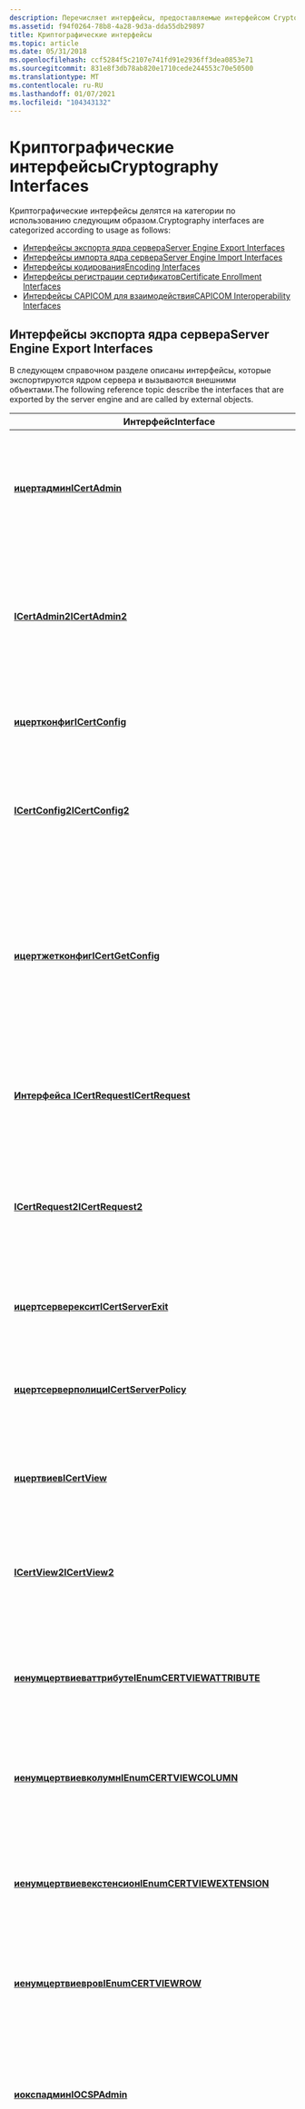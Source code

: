 ```yaml
---
description: Перечисляет интерфейсы, предоставляемые интерфейсом CryptoAPI.
ms.assetid: f94f0264-78b8-4a28-9d3a-dda55db29897
title: Криптографические интерфейсы
ms.topic: article
ms.date: 05/31/2018
ms.openlocfilehash: ccf5284f5c2107e741fd91e2936ff3dea0853e71
ms.sourcegitcommit: 831e8f3db78ab820e1710cede244553c70e50500
ms.translationtype: MT
ms.contentlocale: ru-RU
ms.lasthandoff: 01/07/2021
ms.locfileid: "104343132"
---
```

# <a name="cryptography-interfaces"></a><span data-ttu-id="e0657-103">Криптографические интерфейсы</span><span class="sxs-lookup"><span data-stu-id="e0657-103">Cryptography Interfaces</span></span>

<span data-ttu-id="e0657-104">Криптографические интерфейсы делятся на категории по использованию следующим образом.</span><span class="sxs-lookup"><span data-stu-id="e0657-104">Cryptography interfaces are categorized according to usage as follows:</span></span>

-   [<span data-ttu-id="e0657-105">Интерфейсы экспорта ядра сервера</span><span class="sxs-lookup"><span data-stu-id="e0657-105">Server Engine Export Interfaces</span></span>](#server-engine-export-interfaces)
-   [<span data-ttu-id="e0657-106">Интерфейсы импорта ядра сервера</span><span class="sxs-lookup"><span data-stu-id="e0657-106">Server Engine Import Interfaces</span></span>](#server-engine-import-interfaces)
-   [<span data-ttu-id="e0657-107">Интерфейсы кодирования</span><span class="sxs-lookup"><span data-stu-id="e0657-107">Encoding Interfaces</span></span>](#encoding-interfaces)
-   [<span data-ttu-id="e0657-108">Интерфейсы регистрации сертификатов</span><span class="sxs-lookup"><span data-stu-id="e0657-108">Certificate Enrollment Interfaces</span></span>](#certificate-enrollment-interfaces)
-   [<span data-ttu-id="e0657-109">Интерфейсы CAPICOM для взаимодействия</span><span class="sxs-lookup"><span data-stu-id="e0657-109">CAPICOM Interoperability Interfaces</span></span>](#capicom-interoperability-interfaces)

## <a name="server-engine-export-interfaces"></a><span data-ttu-id="e0657-110">Интерфейсы экспорта ядра сервера</span><span class="sxs-lookup"><span data-stu-id="e0657-110">Server Engine Export Interfaces</span></span>

<span data-ttu-id="e0657-111">В следующем справочном разделе описаны интерфейсы, которые экспортируются ядром сервера и вызываются внешними объектами.</span><span class="sxs-lookup"><span data-stu-id="e0657-111">The following reference topic describe the interfaces that are exported by the server engine and are called by external objects.</span></span>



| <span data-ttu-id="e0657-112">Интерфейс</span><span class="sxs-lookup"><span data-stu-id="e0657-112">Interface</span></span>                                                                | <span data-ttu-id="e0657-113">Описание</span><span class="sxs-lookup"><span data-stu-id="e0657-113">Description</span></span>                                                                                                                                                                                                                                     |
|--------------------------------------------------------------------------|-------------------------------------------------------------------------------------------------------------------------------------------------------------------------------------------------------------------------------------------------|
| [<span data-ttu-id="e0657-114">**ицертадмин**</span><span class="sxs-lookup"><span data-stu-id="e0657-114">**ICertAdmin**</span></span>](/windows/desktop/api/Certadm/nn-certadm-icertadmin)                                         | <span data-ttu-id="e0657-115">Используется программами администрирования для управления запросами, сертификатами и отзывами.</span><span class="sxs-lookup"><span data-stu-id="e0657-115">Used by administration programs to manage requests, certificates, and revocations.</span></span>                                                                                                                                                              |
| [<span data-ttu-id="e0657-116">**ICertAdmin2**</span><span class="sxs-lookup"><span data-stu-id="e0657-116">**ICertAdmin2**</span></span>](/windows/desktop/api/Certadm/nn-certadm-icertadmin2)                                       | <span data-ttu-id="e0657-117">Используется программами администрирования для управления запросами, сертификатами и отзывами.</span><span class="sxs-lookup"><span data-stu-id="e0657-117">Used by administration programs to manage requests, certificates, and revocations.</span></span> <span data-ttu-id="e0657-118">Заменяет [**ицертадмин**](/windows/desktop/api/Certadm/nn-certadm-icertadmin).</span><span class="sxs-lookup"><span data-stu-id="e0657-118">Supersedes [**ICertAdmin**](/windows/desktop/api/Certadm/nn-certadm-icertadmin).</span></span>                                                                                                                 |
| [<span data-ttu-id="e0657-119">**ицертконфиг**</span><span class="sxs-lookup"><span data-stu-id="e0657-119">**ICertConfig**</span></span>](/windows/desktop/api/Certcli/nn-certcli-icertconfig)                                       | <span data-ttu-id="e0657-120">Используется клиентами для получения сведений о доступных серверах.</span><span class="sxs-lookup"><span data-stu-id="e0657-120">Used by clients to get information about the available servers.</span></span>                                                                                                                                                                                 |
| [<span data-ttu-id="e0657-121">**ICertConfig2**</span><span class="sxs-lookup"><span data-stu-id="e0657-121">**ICertConfig2**</span></span>](/windows/desktop/api/Certcli/nn-certcli-icertconfig2)                                     | <span data-ttu-id="e0657-122">Используется клиентами для получения сведений о доступных серверах.</span><span class="sxs-lookup"><span data-stu-id="e0657-122">Used by clients to get information about the available servers.</span></span> <span data-ttu-id="e0657-123">Заменяет [**ицертконфиг**](/windows/desktop/api/Certcli/nn-certcli-icertconfig).</span><span class="sxs-lookup"><span data-stu-id="e0657-123">Supersedes [**ICertConfig**](/windows/desktop/api/Certcli/nn-certcli-icertconfig).</span></span>                                                                                                                                  |
| [<span data-ttu-id="e0657-124">**ицертжетконфиг**</span><span class="sxs-lookup"><span data-stu-id="e0657-124">**ICertGetConfig**</span></span>](/windows/desktop/api/Certcli/nn-certcli-icertgetconfig)                                 | <span data-ttu-id="e0657-125">Предоставляет функциональные возможности для получения общедоступных данных конфигурации (указанных во время установки клиента) для сервера [*служб сертификации*](../secgloss/c-gly.md) .</span><span class="sxs-lookup"><span data-stu-id="e0657-125">Provides functionality for retrieving the public configuration data (specified during client setup) for a [*Certificate Services*](../secgloss/c-gly.md) server.</span></span>                |
| [<span data-ttu-id="e0657-126">**Интерфейса ICertRequest**</span><span class="sxs-lookup"><span data-stu-id="e0657-126">**ICertRequest**</span></span>](/windows/desktop/api/Certcli/nn-certcli-icertrequest)                                     | <span data-ttu-id="e0657-127">Используется для отправки запроса на сервер и получения результатов запроса.</span><span class="sxs-lookup"><span data-stu-id="e0657-127">Used to send a request to the server and get the results of the request.</span></span>                                                                                                                                                                        |
| [<span data-ttu-id="e0657-128">**ICertRequest2**</span><span class="sxs-lookup"><span data-stu-id="e0657-128">**ICertRequest2**</span></span>](/windows/desktop/api/Certcli/nn-certcli-icertrequest2)                                   | <span data-ttu-id="e0657-129">Используется для отправки запроса на сервер и получения результатов запроса.</span><span class="sxs-lookup"><span data-stu-id="e0657-129">Used to send a request to the server and get the results of the request.</span></span> <span data-ttu-id="e0657-130">Заменяет [**интерфейса ICertRequest**](/windows/desktop/api/Certcli/nn-certcli-icertrequest).</span><span class="sxs-lookup"><span data-stu-id="e0657-130">Supersedes [**ICertRequest**](/windows/desktop/api/Certcli/nn-certcli-icertrequest).</span></span>                                                                                                                       |
| [<span data-ttu-id="e0657-131">**ицертсерверексит**</span><span class="sxs-lookup"><span data-stu-id="e0657-131">**ICertServerExit**</span></span>](/windows/desktop/api/Certif/nn-certif-icertserverexit)                               | <span data-ttu-id="e0657-132">Используется [модулями выхода](exit-modules.md) для получения свойств сертификата и запроса.</span><span class="sxs-lookup"><span data-stu-id="e0657-132">Used by [exit modules](exit-modules.md) to get certificate and request properties.</span></span>                                                                                                                                                             |
| [<span data-ttu-id="e0657-133">**ицертсерверполици**</span><span class="sxs-lookup"><span data-stu-id="e0657-133">**ICertServerPolicy**</span></span>](/windows/desktop/api/Certif/nn-certif-icertserverpolicy)                           | <span data-ttu-id="e0657-134">Используется [модулем политики](policy-modules.md) для получения и задания свойств сертификата и запроса.</span><span class="sxs-lookup"><span data-stu-id="e0657-134">Used by the [policy module](policy-modules.md) to get and set certificate and request properties.</span></span>                                                                                                                                              |
| [<span data-ttu-id="e0657-135">**ицертвиев**</span><span class="sxs-lookup"><span data-stu-id="e0657-135">**ICertView**</span></span>](/windows/desktop/api/Certview/nn-certview-icertview)                                           | <span data-ttu-id="e0657-136">Используется клиентами для [просмотра базы данных служб сертификатов](viewing-the-certificate-services-database.md).</span><span class="sxs-lookup"><span data-stu-id="e0657-136">Used by clients for [viewing the Certificate Services database](viewing-the-certificate-services-database.md).</span></span>                                                                                                                                 |
| [<span data-ttu-id="e0657-137">**ICertView2**</span><span class="sxs-lookup"><span data-stu-id="e0657-137">**ICertView2**</span></span>](/windows/desktop/api/Certview/nn-certview-icertview2)                                         | <span data-ttu-id="e0657-138">Используется клиентами для просмотра базы данных служб сертификатов.</span><span class="sxs-lookup"><span data-stu-id="e0657-138">Used by clients for viewing the Certificate Services database.</span></span> <span data-ttu-id="e0657-139">Заменяет [**ицертвиев**](/windows/desktop/api/Certview/nn-certview-icertview).</span><span class="sxs-lookup"><span data-stu-id="e0657-139">Supersedes [**ICertView**](/windows/desktop/api/Certview/nn-certview-icertview).</span></span>                                                                                                                                       |
| [<span data-ttu-id="e0657-140">**иенумцертвиеваттрибуте**</span><span class="sxs-lookup"><span data-stu-id="e0657-140">**IEnumCERTVIEWATTRIBUTE**</span></span>](/windows/desktop/api/Certview/nn-certview-ienumcertviewattribute)                 | <span data-ttu-id="e0657-141">Используется клиентами для доступа к атрибутам сертификата для строки в представлении служб сертификации.</span><span class="sxs-lookup"><span data-stu-id="e0657-141">Used by clients to access the certificate attributes for a row in the Certificate Services view.</span></span>                                                                                                                                                |
| [<span data-ttu-id="e0657-142">**иенумцертвиевколумн**</span><span class="sxs-lookup"><span data-stu-id="e0657-142">**IEnumCERTVIEWCOLUMN**</span></span>](/windows/desktop/api/Certview/nn-certview-ienumcertviewcolumn)                       | <span data-ttu-id="e0657-143">Используется клиентами для доступа к столбцам данных строки в представлении служб сертификации.</span><span class="sxs-lookup"><span data-stu-id="e0657-143">Used by clients to access the data columns of a row in the Certificate Services view.</span></span>                                                                                                                                                           |
| [<span data-ttu-id="e0657-144">**иенумцертвиевекстенсион**</span><span class="sxs-lookup"><span data-stu-id="e0657-144">**IEnumCERTVIEWEXTENSION**</span></span>](/windows/desktop/api/Certview/nn-certview-ienumcertviewextension)                 | <span data-ttu-id="e0657-145">Используется клиентами для доступа к данным расширения сертификата для строки в представлении служб сертификации.</span><span class="sxs-lookup"><span data-stu-id="e0657-145">Used by clients to access the certificate extension data for a row in the Certificate Services view.</span></span>                                                                                                                                            |
| [<span data-ttu-id="e0657-146">**иенумцертвиевров**</span><span class="sxs-lookup"><span data-stu-id="e0657-146">**IEnumCERTVIEWROW**</span></span>](/windows/desktop/api/Certview/nn-certview-ienumcertviewrow)                             | <span data-ttu-id="e0657-147">Используется клиентами для перечисления строк представления служб сертификации.</span><span class="sxs-lookup"><span data-stu-id="e0657-147">Used by clients to enumerate the rows of the Certificate Services view.</span></span>                                                                                                                                                                         |
| [<span data-ttu-id="e0657-148">**иокспадмин**</span><span class="sxs-lookup"><span data-stu-id="e0657-148">**IOCSPAdmin**</span></span>](/windows/desktop/api/certadm/nn-certadm-iocspadmin)                                         | <span data-ttu-id="e0657-149">Используется программами администрирования для настройки серверов ответчика Online Certificate Status Protocol (OCSP).</span><span class="sxs-lookup"><span data-stu-id="e0657-149">Used by administration programs to configure Online Certificate Status Protocol (OCSP) responder servers.</span></span>                                                                                                                                       |
| [<span data-ttu-id="e0657-150">**иокспкаконфигуратион**</span><span class="sxs-lookup"><span data-stu-id="e0657-150">**IOCSPCAConfiguration**</span></span>](/windows/desktop/api/Certadm/nn-certadm-iocspcaconfiguration)                     | <span data-ttu-id="e0657-151">Предоставляет функциональные возможности для настройки службы ответчика OCSP для обработки запросов о состоянии определенного [*центра сертификации*](../secgloss/c-gly.md) (ЦС).</span><span class="sxs-lookup"><span data-stu-id="e0657-151">Provides functionality to configure an OCSP responder service to handle status requests for a specific [*certification authority*](../secgloss/c-gly.md) (CA).</span></span><br/> |
| [<span data-ttu-id="e0657-152">**иокспкаконфигуратионколлектион**</span><span class="sxs-lookup"><span data-stu-id="e0657-152">**IOCSPCAConfigurationCollection**</span></span>](/windows/desktop/api/Certadm/nn-certadm-iocspcaconfigurationcollection) | <span data-ttu-id="e0657-153">Предоставляет функциональные возможности для управления конфигурациями ЦС, для которых служба респондента OCSP может обрабатывать запросы.</span><span class="sxs-lookup"><span data-stu-id="e0657-153">Provides functionality to manage the CA configurations for which an OCSP responder service can handle requests.</span></span>                                                                                                                                 |
| [<span data-ttu-id="e0657-154">**иоксппроперти**</span><span class="sxs-lookup"><span data-stu-id="e0657-154">**IOCSPProperty**</span></span>](/windows/desktop/api/Certadm/nn-certadm-iocspproperty)                                   | <span data-ttu-id="e0657-155">Предоставляет функциональные возможности для настройки атрибута сервера ответчика OCSP.</span><span class="sxs-lookup"><span data-stu-id="e0657-155">Provides functionality to configure an OCSP responder server attribute.</span></span>                                                                                                                                                                         |
| [<span data-ttu-id="e0657-156">**иоксппропертиколлектион**</span><span class="sxs-lookup"><span data-stu-id="e0657-156">**IOCSPPropertyCollection**</span></span>](/windows/desktop/api/Certadm/nn-certadm-iocsppropertycollection)               | <span data-ttu-id="e0657-157">Используется программами администрирования для управления атрибутами сервера ответчика OCSP.</span><span class="sxs-lookup"><span data-stu-id="e0657-157">Used by administration programs to manage OCSP responder server attributes.</span></span>                                                                                                                                                                     |



 

## <a name="server-engine-import-interfaces"></a><span data-ttu-id="e0657-158">Интерфейсы импорта ядра сервера</span><span class="sxs-lookup"><span data-stu-id="e0657-158">Server Engine Import Interfaces</span></span>

<span data-ttu-id="e0657-159">В следующих справочных разделах описываются интерфейсы, импортируемые ядром сервера.</span><span class="sxs-lookup"><span data-stu-id="e0657-159">The following reference topics describe the interfaces that are imported by the server engine.</span></span>



| <span data-ttu-id="e0657-160">Интерфейс</span><span class="sxs-lookup"><span data-stu-id="e0657-160">Interface</span></span>                                      | <span data-ttu-id="e0657-161">Описание</span><span class="sxs-lookup"><span data-stu-id="e0657-161">Description</span></span>                                                                                                                            |
|------------------------------------------------|----------------------------------------------------------------------------------------------------------------------------------------|
| [<span data-ttu-id="e0657-162">**ицертексит**</span><span class="sxs-lookup"><span data-stu-id="e0657-162">**ICertExit**</span></span>](/windows/desktop/api/Certexit/nn-certexit-icertexit)                 | <span data-ttu-id="e0657-163">Экспортируется модулями выхода.</span><span class="sxs-lookup"><span data-stu-id="e0657-163">Exported by exit modules.</span></span> <span data-ttu-id="e0657-164">Используется ядром сервера для доставки готовых сертификатов и сведений об отзыве.</span><span class="sxs-lookup"><span data-stu-id="e0657-164">Used by the server engine to deliver finished certificates and revocation information.</span></span>                       |
| [<span data-ttu-id="e0657-165">**ICertExit2**</span><span class="sxs-lookup"><span data-stu-id="e0657-165">**ICertExit2**</span></span>](/windows/desktop/api/Certexit/nn-certexit-icertexit2)               | <span data-ttu-id="e0657-166">Добавляет метод [**жетманажемодуле**](/windows/desktop/api/Certexit/nf-certexit-icertexit2-getmanagemodule) в [**ицертексит**](/windows/desktop/api/Certexit/nn-certexit-icertexit).</span><span class="sxs-lookup"><span data-stu-id="e0657-166">Adds the [**GetManageModule**](/windows/desktop/api/Certexit/nf-certexit-icertexit2-getmanagemodule) method to [**ICertExit**](/windows/desktop/api/Certexit/nn-certexit-icertexit).</span></span>                               |
| [<span data-ttu-id="e0657-167">**ицертманажемодуле**</span><span class="sxs-lookup"><span data-stu-id="e0657-167">**ICertManageModule**</span></span>](/windows/desktop/api/Certmod/nn-certmod-icertmanagemodule) | <span data-ttu-id="e0657-168">Экспортируется с помощью модулей политики или выхода.</span><span class="sxs-lookup"><span data-stu-id="e0657-168">Exported by policy or exit modules.</span></span> <span data-ttu-id="e0657-169">Используется для вывода сведений о модуле или для вывода пользовательского интерфейса для настройки модуля.</span><span class="sxs-lookup"><span data-stu-id="e0657-169">Used to display module information or to display a user interface for configuration of the module.</span></span> |
| [<span data-ttu-id="e0657-170">**ицертполици**</span><span class="sxs-lookup"><span data-stu-id="e0657-170">**ICertPolicy**</span></span>](/windows/desktop/api/Certpol/nn-certpol-icertpolicy)             | <span data-ttu-id="e0657-171">Экспортируется модулем политики.</span><span class="sxs-lookup"><span data-stu-id="e0657-171">Exported by the policy module.</span></span> <span data-ttu-id="e0657-172">Используется ядром сервера для проверки запросов и получения свойств для сертификатов.</span><span class="sxs-lookup"><span data-stu-id="e0657-172">Used by the server engine to check requests and get properties for certificates.</span></span>                        |
| [<span data-ttu-id="e0657-173">**ICertPolicy2**</span><span class="sxs-lookup"><span data-stu-id="e0657-173">**ICertPolicy2**</span></span>](/windows/desktop/api/Certpol/nn-certpol-icertpolicy2)           | <span data-ttu-id="e0657-174">Добавляет метод [**жетманажемодуле**](/windows/desktop/api/Certpol/nf-certpol-icertpolicy2-getmanagemodule) в [**ицертполици**](/windows/desktop/api/Certpol/nn-certpol-icertpolicy).</span><span class="sxs-lookup"><span data-stu-id="e0657-174">Adds the [**GetManageModule**](/windows/desktop/api/Certpol/nf-certpol-icertpolicy2-getmanagemodule) method to [**ICertPolicy**](/windows/desktop/api/Certpol/nn-certpol-icertpolicy).</span></span>                         |



 

## <a name="encoding-interfaces"></a><span data-ttu-id="e0657-175">Интерфейсы кодирования</span><span class="sxs-lookup"><span data-stu-id="e0657-175">Encoding Interfaces</span></span>

<span data-ttu-id="e0657-176">В следующих справочных разделах описываются интерфейсы, которые могут быть экспортированы [обработчиками расширений](writing-custom-extension-handlers.md) и импортированы модулем политики.</span><span class="sxs-lookup"><span data-stu-id="e0657-176">The following reference topics describe the interfaces that can be exported by [extension handlers](writing-custom-extension-handlers.md) and are imported by the policy module.</span></span>



| <span data-ttu-id="e0657-177">Интерфейс</span><span class="sxs-lookup"><span data-stu-id="e0657-177">Interface</span></span>                                                | <span data-ttu-id="e0657-178">Описание</span><span class="sxs-lookup"><span data-stu-id="e0657-178">Description</span></span>                                                                                                                                                                                                                                   |
|----------------------------------------------------------|-----------------------------------------------------------------------------------------------------------------------------------------------------------------------------------------------------------------------------------------------|
| [<span data-ttu-id="e0657-179">**ицертенкодеалтнаме**</span><span class="sxs-lookup"><span data-stu-id="e0657-179">**ICertEncodeAltName**</span></span>](/windows/desktop/api/Certenc/nn-certenc-icertencodealtname)         | <span data-ttu-id="e0657-180">Используется [модулем политики](policy-modules.md) для обработки альтернативных расширений имен.</span><span class="sxs-lookup"><span data-stu-id="e0657-180">Used by the [policy module](policy-modules.md) to handle alternate name extensions.</span></span>                                                                                                                                                          |
| [<span data-ttu-id="e0657-181">**ицертенкодебитстринг**</span><span class="sxs-lookup"><span data-stu-id="e0657-181">**ICertEncodeBitString**</span></span>](/windows/desktop/api/Certenc/nn-certenc-icertencodebitstring)     | <span data-ttu-id="e0657-182">Используется модулем политики для обработки битовых строк, используемых в расширениях сертификатов.</span><span class="sxs-lookup"><span data-stu-id="e0657-182">Used by the policy module to handle bit strings used in certificate extensions.</span></span>                                                                                                                                                               |
| [<span data-ttu-id="e0657-183">**ицертенкодекрлдистинфо**</span><span class="sxs-lookup"><span data-stu-id="e0657-183">**ICertEncodeCRLDistInfo**</span></span>](/windows/desktop/api/Certenc/nn-certenc-icertencodecrldistinfo) | <span data-ttu-id="e0657-184">Используется модулем политики для обработки массивов сведений о распространении [*списков отзыва сертификатов*](../secgloss/c-gly.md) (CRL), используемых в расширениях сертификатов.</span><span class="sxs-lookup"><span data-stu-id="e0657-184">Used by the policy module to handle [*certificate revocation list*](../secgloss/c-gly.md) (CRL) distribution information arrays used in certificate extensions.</span></span> |
| [<span data-ttu-id="e0657-185">**ицертенкодедатеаррай**</span><span class="sxs-lookup"><span data-stu-id="e0657-185">**ICertEncodeDateArray**</span></span>](/windows/desktop/api/Certenc/nn-certenc-icertencodedatearray)     | <span data-ttu-id="e0657-186">Используется модулем политики для обработки массивов **дат** , используемых в расширениях сертификатов.</span><span class="sxs-lookup"><span data-stu-id="e0657-186">Used by the policy module to handle **Date** arrays used in certificate extensions.</span></span>                                                                                                                                                           |
| [<span data-ttu-id="e0657-187">**ицертенкоделонгаррай**</span><span class="sxs-lookup"><span data-stu-id="e0657-187">**ICertEncodeLongArray**</span></span>](/windows/desktop/api/Certenc/nn-certenc-icertencodelongarray)     | <span data-ttu-id="e0657-188">Используется модулем политики для обработки **длинных** массивов, используемых в расширениях сертификатов.</span><span class="sxs-lookup"><span data-stu-id="e0657-188">Used by the policy module to handle **Long** arrays used in certificate extensions.</span></span>                                                                                                                                                           |
| [<span data-ttu-id="e0657-189">**ицертенкодестрингаррай**</span><span class="sxs-lookup"><span data-stu-id="e0657-189">**ICertEncodeStringArray**</span></span>](/windows/desktop/api/Certenc/nn-certenc-icertencodestringarray) | <span data-ttu-id="e0657-190">Используется модулем политики для обработки массивов **строк** , используемых в расширениях сертификатов.</span><span class="sxs-lookup"><span data-stu-id="e0657-190">Used by the policy module to handle **STRING** arrays used in certificate extensions.</span></span>                                                                                                                                                         |



 

## <a name="certificate-enrollment-interfaces"></a><span data-ttu-id="e0657-191">Интерфейсы регистрации сертификатов</span><span class="sxs-lookup"><span data-stu-id="e0657-191">Certificate Enrollment Interfaces</span></span>

<span data-ttu-id="e0657-192">В этом разделе описываются объекты, методы и свойства управления регистрацией сертификатов, а также объекты, методы и свойства, доступные в элементе управления регистрации смарт-карты.</span><span class="sxs-lookup"><span data-stu-id="e0657-192">This section describes the objects, methods and properties of the Certificate Enrollment Control and the object, methods, and properties available in Smart Card Enrollment Control.</span></span> <span data-ttu-id="e0657-193">К ним относятся следующие интерфейсы.</span><span class="sxs-lookup"><span data-stu-id="e0657-193">These include the following interfaces.</span></span>



| <span data-ttu-id="e0657-194">Интерфейс</span><span class="sxs-lookup"><span data-stu-id="e0657-194">Interface</span></span>                                                                                  | <span data-ttu-id="e0657-195">Описание</span><span class="sxs-lookup"><span data-stu-id="e0657-195">Description</span></span>                                                                                                                                                                                                      |
|--------------------------------------------------------------------------------------------|------------------------------------------------------------------------------------------------------------------------------------------------------------------------------------------------------------------|
| [<span data-ttu-id="e0657-196">**иценролл**</span><span class="sxs-lookup"><span data-stu-id="e0657-196">**ICEnroll**</span></span>](/windows/desktop/api/Xenroll/nn-xenroll-icenroll)                                                               | <span data-ttu-id="e0657-197">Один из нескольких интерфейсов, представляющих Управление регистрацией сертификатов.</span><span class="sxs-lookup"><span data-stu-id="e0657-197">One of several interfaces that represent the Certificate Enrollment Control.</span></span> <span data-ttu-id="e0657-198">В основном это интерес, если автоматизация не используется.</span><span class="sxs-lookup"><span data-stu-id="e0657-198">It is primarily of interest if you are not using Automation.</span></span>                                                                        |
| [<span data-ttu-id="e0657-199">**ICEnroll2**</span><span class="sxs-lookup"><span data-stu-id="e0657-199">**ICEnroll2**</span></span>](/windows/desktop/api/Xenroll/nn-xenroll-icenroll2)                                                             | <span data-ttu-id="e0657-200">Один из нескольких интерфейсов, представляющих Управление регистрацией сертификатов.</span><span class="sxs-lookup"><span data-stu-id="e0657-200">One of several interfaces that represent the Certificate Enrollment Control.</span></span> <span data-ttu-id="e0657-201">В основном это интерес, если автоматизация не используется.</span><span class="sxs-lookup"><span data-stu-id="e0657-201">It is primarily of interest if you are not using Automation.</span></span>                                                                        |
| [<span data-ttu-id="e0657-202">**ICEnroll3**</span><span class="sxs-lookup"><span data-stu-id="e0657-202">**ICEnroll3**</span></span>](/windows/desktop/api/Xenroll/nn-xenroll-icenroll3)                                                             | <span data-ttu-id="e0657-203">Один из нескольких интерфейсов, представляющих Управление регистрацией сертификатов.</span><span class="sxs-lookup"><span data-stu-id="e0657-203">One of several interfaces that represent the Certificate Enrollment Control.</span></span> <span data-ttu-id="e0657-204">В основном это интерес, если автоматизация не используется.</span><span class="sxs-lookup"><span data-stu-id="e0657-204">It is primarily of interest if you are not using Automation.</span></span>                                                                        |
| [<span data-ttu-id="e0657-205">**ицертификатинроллментполицисерверсетуп**</span><span class="sxs-lookup"><span data-stu-id="e0657-205">**ICertificateEnrollmentPolicyServerSetup**</span></span>](/windows/desktop/api/Casetup/nn-casetup-icertificateenrollmentpolicyserversetup) | <span data-ttu-id="e0657-206">Представляет веб-службу политики регистрации сертификатов (CEP) в службах Active Directory Certificate Services (ADCS).</span><span class="sxs-lookup"><span data-stu-id="e0657-206">Represents the Certificate Enrollment Policy (CEP) Web Service within Active Directory Certificate Services (ADCS).</span></span> <span data-ttu-id="e0657-207">Служба позволяет пользователям и компьютерам получать сведения о политике регистрации сертификатов.</span><span class="sxs-lookup"><span data-stu-id="e0657-207">The service enables users and computers to obtain certificate enrollment policy information.</span></span> |
| [<span data-ttu-id="e0657-208">**ицертификатинроллментсерверсетуп**</span><span class="sxs-lookup"><span data-stu-id="e0657-208">**ICertificateEnrollmentServerSetup**</span></span>](/windows/desktop/api/Casetup/nn-casetup-icertificateenrollmentserversetup)             | <span data-ttu-id="e0657-209">Представляет веб-служба регистрации сертификатов (CES) в ADCS.</span><span class="sxs-lookup"><span data-stu-id="e0657-209">Represents the Certificate Enrollment Web Service (CES) within ADCS.</span></span> <span data-ttu-id="e0657-210">Служба позволяет пользователям и компьютерам регистрировать и обновлять сертификаты.</span><span class="sxs-lookup"><span data-stu-id="e0657-210">The service enables users and computers to enroll for and renew certificates.</span></span>                                                               |
| [<span data-ttu-id="e0657-211">**ICEnroll4**</span><span class="sxs-lookup"><span data-stu-id="e0657-211">**ICEnroll4**</span></span>](/windows/desktop/api/Xenroll/nn-xenroll-icenroll4)                                                             | <span data-ttu-id="e0657-212">Один из нескольких интерфейсов, представляющих Управление регистрацией сертификатов.</span><span class="sxs-lookup"><span data-stu-id="e0657-212">One of several interfaces that represent the Certificate Enrollment Control.</span></span> <span data-ttu-id="e0657-213">В основном это интерес, если автоматизация не используется.</span><span class="sxs-lookup"><span data-stu-id="e0657-213">It is primarily of interest if you are not using Automation.</span></span>                                                                        |
| [<span data-ttu-id="e0657-214">**иенролл**</span><span class="sxs-lookup"><span data-stu-id="e0657-214">**IEnroll**</span></span>](/windows/desktop/api/Xenroll/nn-xenroll-ienroll)                                                                 | <span data-ttu-id="e0657-215">Один из нескольких интерфейсов, представляющих Управление регистрацией сертификатов.</span><span class="sxs-lookup"><span data-stu-id="e0657-215">One of several interfaces that represent the Certificate Enrollment Control.</span></span> <span data-ttu-id="e0657-216">Интерфейс в основном является интересным, если автоматизация не используется.</span><span class="sxs-lookup"><span data-stu-id="e0657-216">The interface is primarily of interest if you are not using Automation.</span></span>                                                             |
| [<span data-ttu-id="e0657-217">**IEnroll2**</span><span class="sxs-lookup"><span data-stu-id="e0657-217">**IEnroll2**</span></span>](/windows/desktop/api/Xenroll/nn-xenroll-ienroll2)                                                               | <span data-ttu-id="e0657-218">Один из нескольких интерфейсов, представляющих Управление регистрацией сертификатов.</span><span class="sxs-lookup"><span data-stu-id="e0657-218">One of several interfaces that represent the Certificate Enrollment Control.</span></span> <span data-ttu-id="e0657-219">Интерфейс в основном является интересным, если автоматизация не используется.</span><span class="sxs-lookup"><span data-stu-id="e0657-219">The interface is primarily of interest if you are not using Automation.</span></span>                                                             |
| [<span data-ttu-id="e0657-220">**IEnroll4**</span><span class="sxs-lookup"><span data-stu-id="e0657-220">**IEnroll4**</span></span>](/windows/desktop/api/Xenroll/nn-xenroll-ienroll4)                                                               | <span data-ttu-id="e0657-221">Один из нескольких интерфейсов, представляющих Управление регистрацией сертификатов.</span><span class="sxs-lookup"><span data-stu-id="e0657-221">One of several interfaces that represent the Certificate Enrollment Control.</span></span> <span data-ttu-id="e0657-222">Интерфейс в основном является интересным, если автоматизация не используется.</span><span class="sxs-lookup"><span data-stu-id="e0657-222">The interface is primarily of interest if you are not using Automation.</span></span>                                                             |
| [<span data-ttu-id="e0657-223">**искрденр**</span><span class="sxs-lookup"><span data-stu-id="e0657-223">**ISCrdEnr**</span></span>](iscrdenr.md)                                                               | <span data-ttu-id="e0657-224">Представляет Управление регистрацией смарт-карты.</span><span class="sxs-lookup"><span data-stu-id="e0657-224">Represents the smart card enrollment control.</span></span> <span data-ttu-id="e0657-225">В основном это интерес, если автоматизация не используется.</span><span class="sxs-lookup"><span data-stu-id="e0657-225">It is primarily of interest if you are not using Automation.</span></span>                                                                                                       |



 

## <a name="capicom-interoperability-interfaces"></a><span data-ttu-id="e0657-226">Интерфейсы CAPICOM для взаимодействия</span><span class="sxs-lookup"><span data-stu-id="e0657-226">CAPICOM Interoperability Interfaces</span></span>

<span data-ttu-id="e0657-227">В следующих справочных разделах описываются интерфейсы, которые позволяют наследовать интерфейс CryptoAPI для совместной работы с CAPICOM 2,0.</span><span class="sxs-lookup"><span data-stu-id="e0657-227">The following reference topics describe the interfaces that allow derivations of CryptoAPI to work together with CAPICOM 2.0.</span></span>



| <span data-ttu-id="e0657-228">Интерфейс</span><span class="sxs-lookup"><span data-stu-id="e0657-228">Interface</span></span>                              | <span data-ttu-id="e0657-229">Описание</span><span class="sxs-lookup"><span data-stu-id="e0657-229">Description</span></span>                                                                                                                                                                              |
|----------------------------------------|------------------------------------------------------------------------------------------------------------------------------------------------------------------------------------------|
| [<span data-ttu-id="e0657-230">**ицертконтекст**</span><span class="sxs-lookup"><span data-stu-id="e0657-230">**ICertContext**</span></span>](icertcontext.md)   | <span data-ttu-id="e0657-231">Предоставляет доступ к контексту объекта [**сертификата**](certificate.md) CAPICOM X. 509v3.</span><span class="sxs-lookup"><span data-stu-id="e0657-231">Provides access to the context of a CAPICOM X.509v3 [**Certificate**](certificate.md) object.</span></span> <span data-ttu-id="e0657-232">Этот контекст позволяет использовать CAPICOM Certificate в других производных классах CryptoAPI.</span><span class="sxs-lookup"><span data-stu-id="e0657-232">This context allows the CAPICOM certificate to be used in other derivations of CryptoAPI.</span></span> |
| [<span data-ttu-id="e0657-233">**ицертсторе**</span><span class="sxs-lookup"><span data-stu-id="e0657-233">**ICertStore**</span></span>](icertstore.md)       | <span data-ttu-id="e0657-234">Предоставляет доступ к контексту объекта CAPICOM- [**хранилища**](store.md) .</span><span class="sxs-lookup"><span data-stu-id="e0657-234">Provides access to the context of a CAPICOM [**Store**](store.md) object.</span></span> <span data-ttu-id="e0657-235">Этот контекст позволяет использовать хранилище CAPICOM Certificate в других производных классах CryptoAPI.</span><span class="sxs-lookup"><span data-stu-id="e0657-235">This context allows the CAPICOM certificate store to be used in other derivations of CryptoAPI.</span></span>               |
| [<span data-ttu-id="e0657-236">**ичаинконтекст**</span><span class="sxs-lookup"><span data-stu-id="e0657-236">**IChainContext**</span></span>](ichaincontext.md) | <span data-ttu-id="e0657-237">Предоставляет доступ к контексту объекта CAPICOM [**chain**](chain.md) .</span><span class="sxs-lookup"><span data-stu-id="e0657-237">Provides access to the context of a CAPICOM [**Chain**](chain.md) object.</span></span> <span data-ttu-id="e0657-238">Этот контекст позволяет использовать цепочку доверия CAPICOM Certificate в других производных классах CryptoAPI.</span><span class="sxs-lookup"><span data-stu-id="e0657-238">This context allows the CAPICOM certificate trust chain to be used in other derivations of CryptoAPI.</span></span>         |



 

 

 
